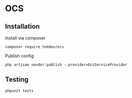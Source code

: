 # OCS
## Installation
Install via composer
```
composer require tnmdev/ocs
```

Publish config
```
php artisan vendor:publish --provider=OcsServiceProvider
```

## Testing
 ```
phpunit tests
```
